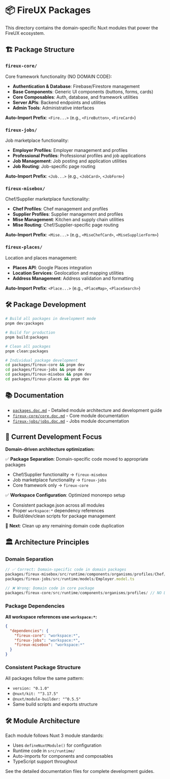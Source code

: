 # 📦 FireUX Packages

This directory contains the domain-specific Nuxt modules that power the FireUX ecosystem.

## 🏗 Package Structure

### `fireux-core/`

Core framework functionality (NO DOMAIN CODE):

- **Authentication & Database**: Firebase/Firestore management
- **Base Components**: Generic UI components (buttons, forms, cards)
- **Core Composables**: Auth, database, and framework utilities
- **Server APIs**: Backend endpoints and utilities
- **Admin Tools**: Administrative interfaces

**Auto-Import Prefix**: `<Fire...>` (e.g., `<FireButton>`, `<FireCard>`)

### `fireux-jobs/`

Job marketplace functionality:

- **Employer Profiles**: Employer management and profiles
- **Professional Profiles**: Professional profiles and job applications
- **Job Management**: Job posting and application utilities
- **Job Routing**: Job-specific page routing

**Auto-Import Prefix**: `<Job...>` (e.g., `<JobCard>`, `<JobForm>`)

### `fireux-misebox/`

Chef/Supplier marketplace functionality:

- **Chef Profiles**: Chef management and profiles
- **Supplier Profiles**: Supplier management and profiles
- **Mise Management**: Kitchen and supply chain utilities
- **Mise Routing**: Chef/Supplier-specific page routing

**Auto-Import Prefix**: `<Mise...>` (e.g., `<MiseChefCard>`, `<MiseSupplierForm>`)

### `fireux-places/`

Location and places management:

- **Places API**: Google Places integration
- **Location Services**: Geolocation and mapping utilities
- **Address Management**: Address validation and formatting

**Auto-Import Prefix**: `<Place...>` (e.g., `<PlaceMap>`, `<PlaceSearch>`)

## 🛠 Package Development

```bash
# Build all packages in development mode
pnpm dev:packages

# Build for production
pnpm build:packages

# Clean all packages
pnpm clean:packages

# Individual package development
cd packages/fireux-core && pnpm dev
cd packages/fireux-jobs && pnpm dev
cd packages/fireux-misebox && pnpm dev
cd packages/fireux-places && pnpm dev
```

## 📚 Documentation

- [`packages.doc.md`](./packages.doc.md) - Detailed module architecture and development guide
- [`fireux-core/core.doc.md`](./fireux-core/core.doc.md) - Core module documentation
- [`fireux-jobs/jobs.doc.md`](./fireux-jobs/jobs.doc.md) - Jobs module documentation

## 🚀 Current Development Focus

**Domain-driven architecture optimization:**

✅ **Package Separation**: Domain-specific code moved to appropriate packages

- Chef/Supplier functionality → `fireux-misebox`
- Job marketplace functionality → `fireux-jobs`
- Core framework only → `fireux-core`

✅ **Workspace Configuration**: Optimized monorepo setup

- Consistent package.json across all modules
- Proper `workspace:*` dependency references
- Build/dev/clean scripts for package management

🔄 **Next**: Clean up any remaining domain code duplication

## 🏛 Architecture Principles

### Domain Separation

```typescript
// ✅ Correct: Domain-specific code in domain packages
packages/fireux-misebox/src/runtime/components/organisms/profiles/Chef/
packages/fireux-jobs/src/runtime/models/Employer.model.ts

// ❌ Wrong: Domain code in core package
packages/fireux-core/src/runtime/components/organisms/profiles/ // NO DOMAIN CODE!
```

### Package Dependencies

**All workspace references use `workspace:*`:**

```json
{
  "dependencies": {
    "fireux-core": "workspace:*",
    "fireux-jobs": "workspace:*",
    "fireux-misebox": "workspace:*"
  }
}
```

### Consistent Package Structure

All packages follow the same pattern:

- `version: "0.1.0"`
- `@nuxt/kit: "^3.17.5"`
- `@nuxt/module-builder: "^0.5.5"`
- Same build scripts and exports structure

## 🛠️ Module Architecture

Each module follows Nuxt 3 module standards:

- Uses `defineNuxtModule()` for configuration
- Runtime code in `src/runtime/`
- Auto-imports for components and composables
- TypeScript support throughout

See the detailed documentation files for complete development guides.
